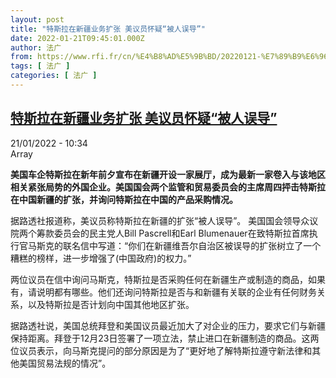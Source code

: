 ```yaml
---
layout: post
title: "特斯拉在新疆业务扩张 美议员怀疑“被人误导”"
date: 2022-01-21T09:45:01.000Z
author: 法广
from: https://www.rfi.fr/cn/%E4%B8%AD%E5%9B%BD/20220121-%E7%89%B9%E6%96%AF%E6%8B%89%E5%9C%A8%E6%96%B0%E7%96%86%E4%B8%9A%E5%8A%A1%E6%89%A9%E5%BC%A0-%E7%BE%8E%E8%AE%AE%E5%91%98%E6%80%80%E7%96%91-%E8%A2%AB%E4%BA%BA%E8%AF%AF%E5%AF%BC
tags: [ 法广 ]
categories: [ 法广 ]
---
```

<!--1642758301000-->
[特斯拉在新疆业务扩张 美议员怀疑“被人误导”](https://www.rfi.fr/cn/%E4%B8%AD%E5%9B%BD/20220121-%E7%89%B9%E6%96%AF%E6%8B%89%E5%9C%A8%E6%96%B0%E7%96%86%E4%B8%9A%E5%8A%A1%E6%89%A9%E5%BC%A0-%E7%BE%8E%E8%AE%AE%E5%91%98%E6%80%80%E7%96%91-%E8%A2%AB%E4%BA%BA%E8%AF%AF%E5%AF%BC)
------

<div>
<div>21/01/2022 - 10:34</div>Array<p><strong>                    美国车企特斯拉在新年前夕宣布在新疆开设一家展厅，成为最新一家卷入与该地区相关紧张局势的外国企业。美国国会两个监管和贸易委员会的主席周四抨击特斯拉在中国新疆的扩张，并询问特斯拉在中国的产品采购情况。                </strong></p><div >                    <p>据路透社报道称，美议员称特斯拉在新疆的扩张“被人误导”。 美国国会领导众议院两个筹款委员会的民主党人Bill Pascrell和Earl Blumenauer在致特斯拉首席执行官马斯克的联名信中写道：“你们在新疆维吾尔自治区被误导的扩张树立了一个糟糕的榜样，进一步增强了(中国政府)的权力。”</p><p>两位议员在信中询问马斯克，特斯拉是否采购任何在新疆生产或制造的商品，如果有，请说明都有哪些。他们还询问特斯拉是否与和新疆有关联的企业有任何财务关系，以及特斯拉是否计划向中国其他地区扩张。</p><p>据路透社说，美国总统拜登和美国议员最近加大了对企业的压力，要求它们与新疆保持距离。拜登于12月23日签署了一项立法，禁止进口在新疆制造的商品。这两位议员表示，向马斯克提问的部分原因是为了“更好地了解特斯拉遵守新法律和其他美国贸易法规的情况”。</p>                                            <div data-selfpromo-newsletter>    </div>    <div data-selfpromo-app>    </div>                </div>
</div>
